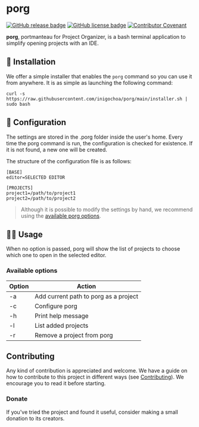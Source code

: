 # porg

[![GitHub release badge]][release]
[![GitHub license badge]][license]
[![Contributor Covenant]][Code of Conduct]

**porg**, portmanteau for Project Organizer, is a bash terminal application to
simplify opening projects with an IDE.

## :rocket: Installation

We offer a simple installer that enables the `porg` command so you can use it
from anywhere. It is as simple as launching the following command:

```console
curl -s https://raw.githubusercontent.com/inigochoa/porg/main/installer.sh | sudo bash
```

## :wrench: Configuration

The settings are stored in the .porg folder inside the user's home. Every time
the porg command is run, the configuration is checked for existence. If it is
not found, a new one will be created.

The structure of the configuration file is as follows:

```text
[BASE]
editor=SELECTED EDITOR

[PROJECTS]
project1=/path/to/project1
project2=/path/to/project2
```

> Although it is possible to modify the settings by hand, we recommend using the
> [available porg options].

## :man_technologist: Usage

When no option is passed, porg will show the list of projects to choose which
one to open in the selected editor.

### Available options

| Option | Action |
|--------|--------|
| -a     | Add current path to porg as a project |
| -c     | Configure porg |
| -h     | Print help message |
| -l     | List added projects |
| -r     | Remove a project from porg |

## Contributing

Any kind of contribution is appreciated and welcome. We have a guide on how to
contribute to this project in different ways (see [Contributing]). We encourage
you to read it before starting.

### Donate

If you've tried the project and found it useful, consider making a small
donation to its creators.

[GitHub release badge]: https://img.shields.io/github/v/release/inigochoa/porg?style=flat-square
[release]: https://github.com/inigochoa/porg/releases/latest
[GitHub license badge]: https://img.shields.io/github/license/inigochoa/porg?style=flat-square
[license]: LICENSE.md
[Contributor Covenant]: https://img.shields.io/badge/Contributor%20Covenant-v2.0%20adopted-ff69b4.svg?style=flat-square
[Code of Conduct]: CODE_OF_CONDUCT.md
[see issue on stackexchange]: https://unix.stackexchange.com/questions/27139/script-to-change-current-directory-cd-pwd#comment946206_278080
[available porg options]: #available-options
[Contributing]: CONTRIBUTING.md
